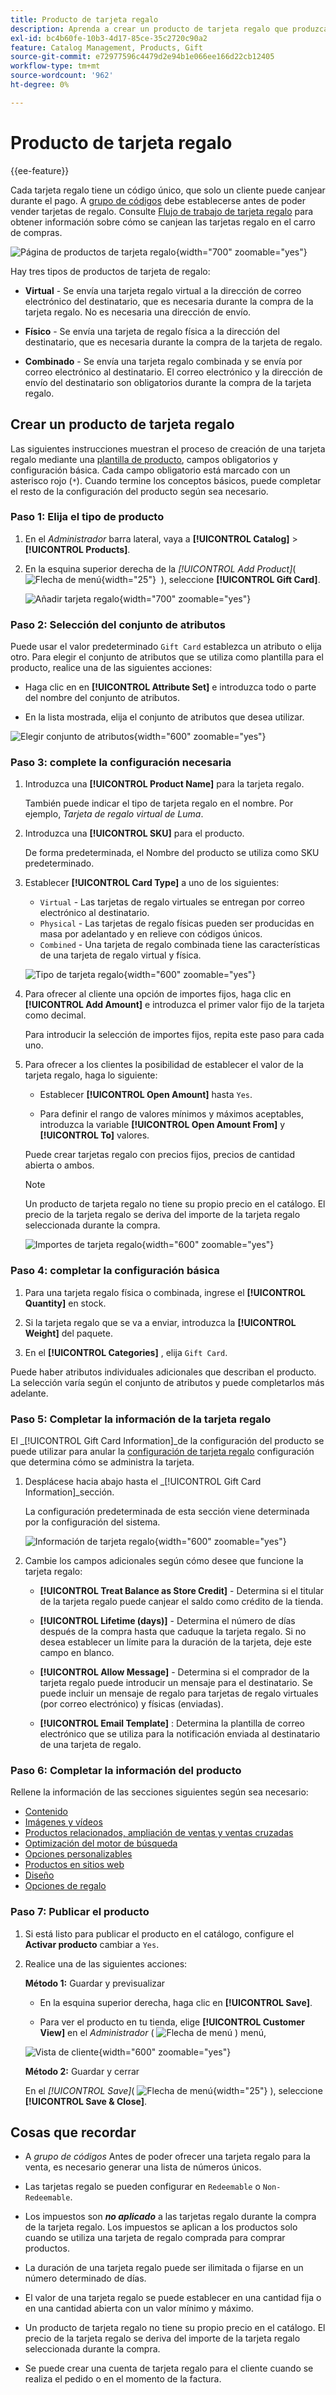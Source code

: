 ```yaml
---
title: Producto de tarjeta regalo
description: Aprenda a crear un producto de tarjeta regalo que produzca un código único que un cliente destinatario pueda canjear durante el cierre de compra.
exl-id: bc4b60fe-10b3-4d17-85ce-35c2720c90a2
feature: Catalog Management, Products, Gift
source-git-commit: e72977596c4479d2e94b1e066ee166d22cb12405
workflow-type: tm+mt
source-wordcount: '962'
ht-degree: 0%

---
```


# Producto de tarjeta regalo

{{ee-feature}}

Cada tarjeta regalo tiene un código único, que solo un cliente puede canjear durante el pago. A [grupo de códigos](../stores-purchase/product-gift-card-accounts.md#step-3-establish-the-gift-card-code-pool) debe establecerse antes de poder vender tarjetas de regalo. Consulte [Flujo de trabajo de tarjeta regalo](../stores-purchase/product-gift-card-workflow.md) para obtener información sobre cómo se canjean las tarjetas regalo en el carro de compras.

![Página de productos de tarjeta regalo](./assets/storefront-giftcard-product-page.png){width="700" zoomable="yes"}

Hay tres tipos de productos de tarjeta de regalo:

- **Virtual** - Se envía una tarjeta regalo virtual a la dirección de correo electrónico del destinatario, que es necesaria durante la compra de la tarjeta regalo. No es necesaria una dirección de envío.

- **Físico** - Se envía una tarjeta de regalo física a la dirección del destinatario, que es necesaria durante la compra de la tarjeta de regalo.

- **Combinado** - Se envía una tarjeta regalo combinada y se envía por correo electrónico al destinatario. El correo electrónico y la dirección de envío del destinatario son obligatorios durante la compra de la tarjeta regalo.

## Crear un producto de tarjeta regalo

Las siguientes instrucciones muestran el proceso de creación de una tarjeta regalo mediante una [plantilla de producto](attribute-sets.md), campos obligatorios y configuración básica. Cada campo obligatorio está marcado con un asterisco rojo (`*`). Cuando termine los conceptos básicos, puede completar el resto de la configuración del producto según sea necesario.

### Paso 1: Elija el tipo de producto

1. En el _Administrador_ barra lateral, vaya a **[!UICONTROL Catalog]** > **[!UICONTROL Products]**.

1. En la esquina superior derecha de la _[!UICONTROL Add Product]_( ![Flecha de menú](../assets/icon-menu-down-arrow-red.png){width="25"}  ), seleccione **[!UICONTROL Gift Card]**.

   ![Añadir tarjeta regalo](./assets/product-add-gift-card.png){width="700" zoomable="yes"}

### Paso 2: Selección del conjunto de atributos

Puede usar el valor predeterminado `Gift Card` establezca un atributo o elija otro. Para elegir el conjunto de atributos que se utiliza como plantilla para el producto, realice una de las siguientes acciones:

- Haga clic en en **[!UICONTROL Attribute Set]** e introduzca todo o parte del nombre del conjunto de atributos.

- En la lista mostrada, elija el conjunto de atributos que desea utilizar.

![Elegir conjunto de atributos](./assets/product-create-choose-attribute-set-gift-card.png){width="600" zoomable="yes"}

### Paso 3: complete la configuración necesaria

1. Introduzca una **[!UICONTROL Product Name]** para la tarjeta regalo.

   También puede indicar el tipo de tarjeta regalo en el nombre. Por ejemplo, _Tarjeta de regalo virtual de Luma_.

1. Introduzca una **[!UICONTROL SKU]** para el producto.

   De forma predeterminada, el Nombre del producto se utiliza como SKU predeterminado.

1. Establecer **[!UICONTROL Card Type]** a uno de los siguientes:

   - `Virtual` - Las tarjetas de regalo virtuales se entregan por correo electrónico al destinatario.
   - `Physical` - Las tarjetas de regalo físicas pueden ser producidas en masa por adelantado y en relieve con códigos únicos.
   - `Combined` - Una tarjeta de regalo combinada tiene las características de una tarjeta de regalo virtual y física.

   ![Tipo de tarjeta regalo](./assets/product-create-gift-card-type.png){width="600" zoomable="yes"}

1. Para ofrecer al cliente una opción de importes fijos, haga clic en **[!UICONTROL Add Amount]** e introduzca el primer valor fijo de la tarjeta como decimal.

   Para introducir la selección de importes fijos, repita este paso para cada uno.

1. Para ofrecer a los clientes la posibilidad de establecer el valor de la tarjeta regalo, haga lo siguiente:

   - Establecer **[!UICONTROL Open Amount]** hasta `Yes`.

   - Para definir el rango de valores mínimos y máximos aceptables, introduzca la variable **[!UICONTROL Open Amount From]** y **[!UICONTROL To]** valores.

   Puede crear tarjetas regalo con precios fijos, precios de cantidad abierta o ambos.

   >[!NOTE]
   >
   >Un producto de tarjeta regalo no tiene su propio precio en el catálogo. El precio de la tarjeta regalo se deriva del importe de la tarjeta regalo seleccionada durante la compra.

   ![Importes de tarjeta regalo](./assets/product-create-gift-card-amounts.png){width="600" zoomable="yes"}

### Paso 4: completar la configuración básica

1. Para una tarjeta regalo física o combinada, ingrese el **[!UICONTROL Quantity]** en stock.

1. Si la tarjeta regalo que se va a enviar, introduzca la **[!UICONTROL Weight]** del paquete.

1. En el **[!UICONTROL Categories]** , elija `Gift Card`.

Puede haber atributos individuales adicionales que describan el producto. La selección varía según el conjunto de atributos y puede completarlos más adelante.

### Paso 5: Completar la información de la tarjeta regalo

El _[!UICONTROL Gift Card Information]_de la configuración del producto se puede utilizar para anular la [configuración de tarjeta regalo](../configuration-reference/sales/gift-cards.md) configuración que determina cómo se administra la tarjeta.

1. Desplácese hacia abajo hasta el _[!UICONTROL Gift Card Information]_sección.

   La configuración predeterminada de esta sección viene determinada por la configuración del sistema.

   ![Información de tarjeta regalo](./assets/product-gift-card-information.png){width="600" zoomable="yes"}

1. Cambie los campos adicionales según cómo desee que funcione la tarjeta regalo:

   - **[!UICONTROL Treat Balance as Store Credit]** - Determina si el titular de la tarjeta regalo puede canjear el saldo como crédito de la tienda.

   - **[!UICONTROL Lifetime (days)]** - Determina el número de días después de la compra hasta que caduque la tarjeta regalo. Si no desea establecer un límite para la duración de la tarjeta, deje este campo en blanco.

   - **[!UICONTROL Allow Message]** - Determina si el comprador de la tarjeta regalo puede introducir un mensaje para el destinatario. Se puede incluir un mensaje de regalo para tarjetas de regalo virtuales (por correo electrónico) y físicas (enviadas).

   - **[!UICONTROL Email Template]** : Determina la plantilla de correo electrónico que se utiliza para la notificación enviada al destinatario de una tarjeta de regalo.

### Paso 6: Completar la información del producto

Rellene la información de las secciones siguientes según sea necesario:

- [Contenido](product-content.md)
- [Imágenes y vídeos](product-images-and-video.md)
- [Productos relacionados, ampliación de ventas y ventas cruzadas](related-products-up-sells-cross-sells.md)
- [Optimización del motor de búsqueda](product-search-engine-optimization.md)
- [Opciones personalizables](settings-advanced-custom-options.md)
- [Productos en sitios web](settings-basic-websites.md)
- [Diseño](settings-advanced-design.md)
- [Opciones de regalo](product-gift-options.md)

### Paso 7: Publicar el producto

1. Si está listo para publicar el producto en el catálogo, configure el **Activar producto** cambiar a `Yes`.

1. Realice una de las siguientes acciones:

   **Método 1:** Guardar y previsualizar

   - En la esquina superior derecha, haga clic en **[!UICONTROL Save]**.

   - Para ver el producto en tu tienda, elige **[!UICONTROL Customer View]** en el _Administrador_ ( ![Flecha de menú](../assets/icon-menu-down-arrow-black.png) ) menú,

   ![Vista de cliente](./assets/product-admin-customer-view.png){width="600" zoomable="yes"}

   **Método 2:** Guardar y cerrar

   En el _[!UICONTROL Save]_( ![Flecha de menú](../assets/icon-menu-down-arrow-red.png){width="25"} ), seleccione **[!UICONTROL Save & Close]**.

## Cosas que recordar

- A _grupo de códigos_ Antes de poder ofrecer una tarjeta regalo para la venta, es necesario generar una lista de números únicos.

- Las tarjetas regalo se pueden configurar en `Redeemable` o `Non-Redeemable`.

- Los impuestos son **_no aplicado_** a las tarjetas regalo durante la compra de la tarjeta regalo. Los impuestos se aplican a los productos solo cuando se utiliza una tarjeta de regalo comprada para comprar productos.

- La duración de una tarjeta regalo puede ser ilimitada o fijarse en un número determinado de días.

- El valor de una tarjeta regalo se puede establecer en una cantidad fija o en una cantidad abierta con un valor mínimo y máximo.

- Un producto de tarjeta regalo no tiene su propio precio en el catálogo. El precio de la tarjeta regalo se deriva del importe de la tarjeta regalo seleccionada durante la compra.

- Se puede crear una cuenta de tarjeta regalo para el cliente cuando se realiza el pedido o en el momento de la factura.
